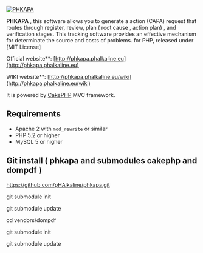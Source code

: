 [![PHKAPA](http://phkapa.phalkaline.eu/images/phkapa_logo.png)](http://phkapa.phalkaline.eu)


**PHKAPA** , this software allows you to generate a action (CAPA) request that routes through register, review, plan ( root cause , action plan) , and verification stages. 
This tracking software provides an effective mechanism for determinate the source and costs of problems. for PHP, released under [MIT License]

Official website**: [http://phkapa.phalkaline.eu](http://phkapa.phalkaline.eu)

WIKI website**: [http://phkapa.phalkaline.eu/wiki](http://phkapa.phalkaline.eu/wiki)

It is powered by [CakePHP](http://cakephp.org) MVC framework.


## Requirements
  * Apache 2 with `mod_rewrite` or similar
  * PHP 5.2 or higher
  * MySQL 5 or higher

## Git install ( phkapa and submodules cakephp and dompdf )

https://github.com/pHAlkaline/phkapa.git

git submodule init

git submodule update

cd vendors/dompdf

git submodule init

git submodule update